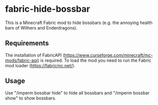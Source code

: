 # fabric-hide-bossbar
This is a Minecraft Fabric mod to hide bossbars (e.g. the annoying health bars of Withers and Enderdragons).

## Requirements
The installation of FabricAPI (https://www.curseforge.com/minecraft/mc-mods/fabric-api) is required. To load the mod you need to run the Fabric mod loader (https://fabricmc.net/).

## Usage
Use "/imperm bossbar hide" to hide all bossbars and "/imperm bossbar show" to show bossbars.
